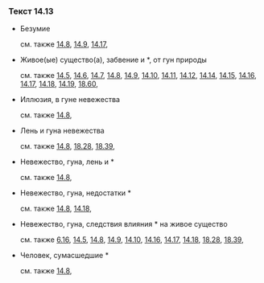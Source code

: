 ### Текст 14.13
	
- Безумие

	см. также  [14.8](../14/1408.md),  [14.9](../14/1409.md),  [14.17](../14/1417.md), 
	
- Живое(ые) существо(а), забвение и \*, от гун природы

	см. также  [14.5](../14/1405.md),  [14.6](../14/1406.md),  [14.7](../14/1407.md),  [14.8](../14/1408.md),  [14.9](../14/1409.md),  [14.10](../14/1410.md),  [14.11](../14/1411.md),  [14.12](../14/1412.md),  [14.14](../14/1414.md),  [14.15](../14/1415.md),  [14.16](../14/1416.md),  [14.17](../14/1417.md),  [14.18](../14/1418.md),  [14.19](../14/1419.md),  [18.60](../18/1860.md), 
	
- Иллюзия, в гуне невежества

	см. также  [14.8](../14/1408.md), 
	
- Лень и гуна невежества

	см. также  [14.8](../14/1408.md),  [18.28](../18/1828.md),  [18.39](../18/1839.md), 
	
- Невежество, гуна, лень и \*

	см. также  [14.8](../14/1408.md), 
	
- Невежество, гуна, недостатки \*

	см. также  [14.8](../14/1408.md),  [14.18](../14/1418.md), 
	
- Невежество, гуна, следствия влияния \* на живое существо

	см. также  [6.16](../06/0616.md),  [14.5](../14/1405.md),  [14.8](../14/1408.md),  [14.9](../14/1409.md),  [14.10](../14/1410.md),  [14.16](../14/1416.md),  [14.17](../14/1417.md),  [14.18](../14/1418.md),  [18.28](../18/1828.md),  [18.39](../18/1839.md), 
	
- Человек, сумасшедшие \*

	см. также  [14.8](../14/1408.md), 
